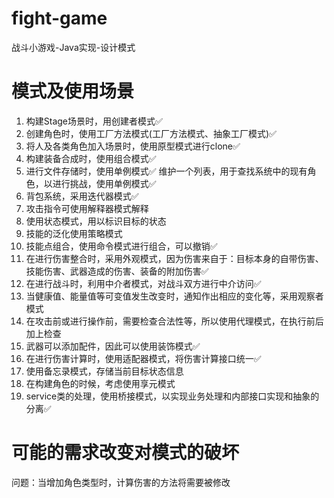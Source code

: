 # fight-game
战斗小游戏-Java实现-设计模式

# 模式及使用场景


1. 构建Stage场景时，用创建者模式✅
2. 创建角色时，使用工厂方法模式(工厂方法模式、抽象工厂模式)✅
3. 将人及各类角色加入场景时，使用原型模式进行clone✅
4. 构建装备合成时，使用组合模式✅
5. 进行文件存储时，使用单例模式✅
   维护一个列表，用于查找系统中的现有角色，以进行挑战，使用单例模式✅
6. 背包系统，采用迭代器模式✅
7. 攻击指令可使用解释器模式解释
8. 使用状态模式，用以标识目标的状态
9. 技能的泛化使用策略模式
10. 技能点组合，使用命令模式进行组合，可以撤销✅
11. 在进行伤害整合时，采用外观模式，因为伤害来自于：目标本身的自带伤害、技能伤害、武器造成的伤害、装备的附加伤害✅
12. 在进行战斗时，利用中介者模式，对战斗双方进行中介访问✅
13. 当健康值、能量值等可变值发生改变时，通知作出相应的变化等，采用观察者模式
14. 在攻击前或进行操作前，需要检查合法性等，所以使用代理模式，在执行前后加上检查
15. 武器可以添加配件，因此可以使用装饰模式✅
16. 在进行伤害计算时，使用适配器模式，将伤害计算接口统一✅
17. 使用备忘录模式，存储当前目标状态信息
18. 在构建角色的时候，考虑使用享元模式
19. service类的处理，使用桥接模式，以实现业务处理和内部接口实现和抽象的分离✅



# 可能的需求改变对模式的破坏

问题：当增加角色类型时，计算伤害的方法将需要被修改



